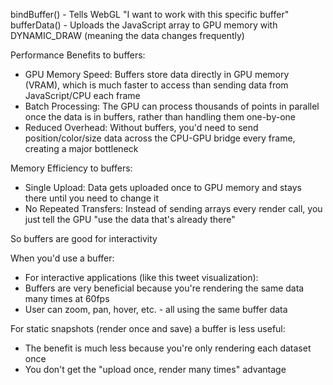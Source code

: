 
bindBuffer() - Tells WebGL "I want to work with this specific buffer"
bufferData() - Uploads the JavaScript array to GPU memory with DYNAMIC_DRAW (meaning the data changes frequently)

Performance Benefits to buffers:
- GPU Memory Speed: Buffers store data directly in GPU memory (VRAM), which is much faster to access than sending data from JavaScript/CPU each frame
- Batch Processing: The GPU can process thousands of points in parallel once the data is in buffers, rather than handling them one-by-one
- Reduced Overhead: Without buffers, you'd need to send position/color/size data across the CPU-GPU bridge every frame, creating a major bottleneck

Memory Efficiency to buffers:
- Single Upload: Data gets uploaded once to GPU memory and stays there until you need to change it
- No Repeated Transfers: Instead of sending arrays every render call, you just tell the GPU "use the data that's already there"

So buffers are good for interactivity

When you'd use a buffer:
- For interactive applications (like this tweet visualization):
- Buffers are very beneficial because you're rendering the same data many times at 60fps
- User can zoom, pan, hover, etc. - all using the same buffer data

For static snapshots (render once and save) a buffer is less useful:
 - The benefit is much less because you're only rendering each dataset once
 - You don't get the "upload once, render many times" advantage

